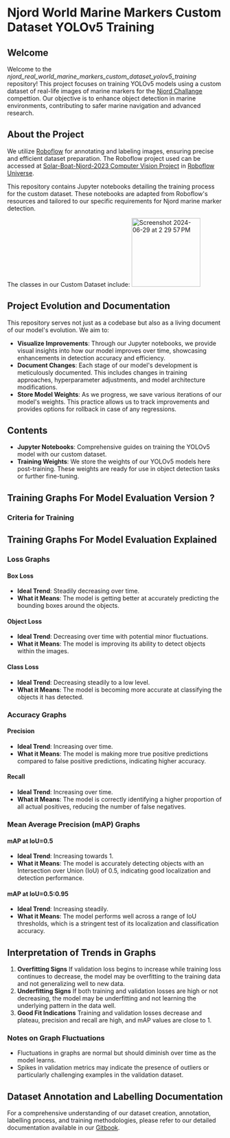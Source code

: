 # Njord World Marine Markers Custom Dataset YOLOv5 Training

## Welcome
Welcome to the *njord_real_world_marine_markers_custom_dataset_yolov5_training* repository! This project focuses on training YOLOv5 models using a custom dataset of real-life images of marine markers for the [Njord Challange](https://www.njordchallenge.com/) compettion. Our objective is to enhance object detection in marine environments, contributing to safer marine navigation and advanced research.

## About the Project
We utilize [Roboflow](https://roboflow.com/) for annotating and labeling images, ensuring precise and efficient dataset preparation. The Roboflow project used can be accessed at [
Solar-Boat-Njord-2023 Computer Vision Project](https://universe.roboflow.com/solarboatnjord/solar-boat-njord-2023) in [Roboflow Universe](https://universe.roboflow.com/).

This repository contains Jupyter notebooks detailing the training process for the custom dataset. These notebooks are adapted from Roboflow's resources and tailored to our specific requirements for Njord marine marker detection.

The classes in our Custom Dataset include:
<img width="160" alt="Screenshot 2024-06-29 at 2 29 57 PM" src="https://github.com/IcebergASV/njord_real_world_marine_markers_custom_dataset_yolov5_training/assets/92492748/1c16fe0f-cb54-4659-a3e8-a0e0b82fa50e">

  ## Project Evolution and Documentation
This repository serves not just as a codebase but also as a living document of our model's evolution. We aim to:

- **Visualize Improvements**: Through our Jupyter notebooks, we provide visual insights into how our model improves over time, showcasing enhancements in detection accuracy and efficiency.
- **Document Changes**: Each stage of our model's development is meticulously documented. This includes changes in training approaches, hyperparameter adjustments, and model architecture modifications.
- **Store Model Weights**: As we progress, we save various iterations of our model's weights. This practice allows us to track improvements and provides options for rollback in case of any regressions.

## Contents
- **Jupyter Notebooks**: Comprehensive guides on training the YOLOv5 model with our custom dataset.
- **Training Weights**: We store the weights of our YOLOv5 models here post-training. These weights are ready for use in object detection tasks or further fine-tuning.

## Training Graphs For Model Evaluation Version ?

### Criteria for Training



## Training Graphs For Model Evaluation Explained
### Loss Graphs
#### Box Loss
- **Ideal Trend**: Steadily decreasing over time.
- **What it Means**: The model is getting better at accurately predicting the bounding boxes around the objects.
#### Object Loss
- **Ideal Trend**: Decreasing over time with potential minor fluctuations.
- **What it Means**: The model is improving its ability to detect objects within the images.
#### Class Loss
- **Ideal Trend**: Decreasing steadily to a low level.
- **What it Means**: The model is becoming more accurate at classifying the objects it has detected.

### Accuracy Graphs
#### Precision
- **Ideal Trend**: Increasing over time.
- **What it Means**: The model is making more true positive predictions compared to false positive predictions, indicating higher accuracy.
#### Recall
- **Ideal Trend**: Increasing over time.
- **What it Means**: The model is correctly identifying a higher proportion of all actual positives, reducing the number of false negatives.
### Mean Average Precision (mAP) Graphs
#### mAP at IoU=0.5
- **Ideal Trend**: Increasing towards 1.
- **What it Means**: The model is accurately detecting objects with an Intersection over Union (IoU) of 0.5, indicating good localization and detection performance.

#### mAP at IoU=0.5:0.95
- **Ideal Trend**: Increasing steadily.
- **What it Means**: The model performs well across a range of IoU thresholds, which is a stringent test of its localization and classification accuracy.

## Interpretation of Trends in Graphs
1. **Overfitting Signs**
If validation loss begins to increase while training loss continues to decrease, the model may be overfitting to the training data and not generalizing well to new data.
2. **Underfitting Signs**
If both training and validation losses are high or not decreasing, the model may be underfitting and not learning the underlying pattern in the data well.
3. **Good Fit Indications**
Training and validation losses decrease and plateau, precision and recall are high, and mAP values are close to 1.
### Notes on Graph Fluctuations
- Fluctuations in graphs are normal but should diminish over time as the model learns.
- Spikes in validation metrics may indicate the presence of outliers or particularly challenging examples in the validation dataset.

## Dataset Annotation and Labelling Documentation
For a comprehensive understanding of our dataset creation, annotation, labelling process, and training methodologies, please refer to our detailed documentation available in our [Gitbook](https://app.gitbook.com/o/vtYvioW5qkBb75Erv7gv/s/OCTt5VIaAFBF4m37LLUi/computer-vision/dataset-creation).
